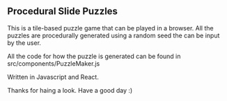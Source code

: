 ## Procedural Slide Puzzles

This is a tile-based puzzle game that can be played in a browser. All the puzzles are procedurally generated using a random seed the can be input by the user.

All the code for how the puzzle is generated can be found in src/components/PuzzleMaker.js

Written in Javascript and React.

Thanks for haing a look. Have a good day :)
